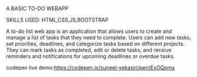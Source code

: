 
A BASIC TO-DO WEBAPP

SKILLS USED: HTML,CSS,JS,BOOTSTRAP

A to-do list web app is an application that allows users to create and manage a list of tasks that they need to complete. Users can add new tasks, set priorities, deadlines, and categorize tasks based on different projects. They can mark tasks as completed, edit or delete tasks, and receive reminders and notifications for upcoming deadlines or overdue tasks.

codepen live demo:https://codepen.io/suneel-yekasiri/pen/ExOQpmx
